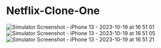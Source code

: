 # Netflix-Clone-One

![Simulator Screenshot - iPhone 13 - 2023-10-19 at 16 51 01](https://github.com/jaloldcoder98/Netflix-Clone-One/assets/77582341/e2bab572-3718-4664-97c1-c9966be4e908)
![Simulator Screenshot - iPhone 13 - 2023-10-19 at 16 51 05](https://github.com/jaloldcoder98/Netflix-Clone-One/assets/77582341/4f032c9a-d295-4e5b-9b0c-d4393c216a7c)
![Simulator Screenshot - iPhone 13 - 2023-10-19 at 16 51 21](https://github.com/jaloldcoder98/Netflix-Clone-One/assets/77582341/a957f3bd-526c-42c9-a82a-b6346b5106a4)

